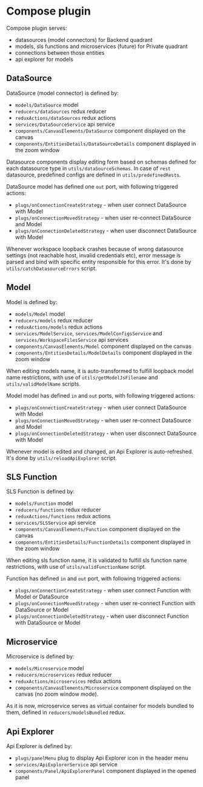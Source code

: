 # Compose plugin

Compose plugin serves:
- datasources (model connectors) for Backend quadrant
- models, sls functions and microservices (future) for Private quadrant
- connections between those entities
- api explorer for models

## DataSource

DataSource (model connector) is defined by:
- `models/DataSource` model
- `reducers/dataSources` redux reducer
- `reduxActions/dataSources` redux actions
- `services/DataSourceService` api service
- `components/CanvasElements/DataSource` component displayed on the canvas
- `components/EntitiesDetails/DataSourceDetails` component displayed in the zoom window

Datasource components display editing form based on schemas defined for each datasource type in `utils/dataSourceSchemas`. In case of `rest` datasource, predefined configs are defined in `utils/predefinedRests`.

DataSource model has defined one `out` port, with following triggered actions:
- `plugs/onConnectionCreateStrategy` - when user connect DataSource with Model
- `plugs/onConnectionMovedStrategy` - when user re-connect DataSource and Model
- `plugs/onConnectionDeletedStrategy` - when user disconnect DataSource with Model

Whenever workspace loopback crashes because of wrong datasource settings (not reachable host, invalid credentials etc), error message is parsed and bind with specific entity responsible for this error. It's done by `utils/catchDatasourceErrors` script.

## Model

Model is defined by:
- `models/Model` model
- `reducers/models` redux reducer
- `reduxActions/models` redux actions
- `services/ModelService`, `services/ModelConfigsService` and `services/WorkspaceFilesService` api services
- `components/CanvasElements/Model` component displayed on the canvas
- `components/EntitiesDetails/ModelDetails` component displayed in the zoom window

When editing models name, it is auto-transformed to fulfill loopback model name restrictions, with use of `utils/getModelJsFilename` and `utils/validModelName` scripts.

Model model has defined `in` and `out` ports, with following triggered actions:
- `plugs/onConnectionCreateStrategy` - when user connect DataSource with Model
- `plugs/onConnectionMovedStrategy` - when user re-connect DataSource and Model
- `plugs/onConnectionDeletedStrategy` - when user disconnect DataSource with Model

Whenever model is edited and changed, an Api Explorer is auto-refreshed. It's done by `utils/reloadApiExplorer` script.

## SLS Function

SLS Function is defined by:
- `models/Function` model
- `reducers/functions` redux reducer
- `reduxActions/functions` redux actions
- `services/SLSService` api service
- `components/CanvasElements/Function` component displayed on the canvas
- `components/EntitiesDetails/FunctionDetails` component displayed in the zoom window

When editing sls function name, it is validated to fulfill sls function name restrictions, with use of `utils/validFunctionName` script.

Function has defined `in` and `out` port, with following triggered actions:
- `plugs/onConnectionCreateStrategy` - when user connect Function with Model or DataSource
- `plugs/onConnectionMovedStrategy` - when user re-connect Function with DataSource or Model
- `plugs/onConnectionDeletedStrategy` - when user disconnect Function with DataSource or Model

## Microservice

Microservice is defined by:
- `models/Microservice` model
- `reducers/microservices` redux reducer
- `reduxActions/microservices` redux actions
- `components/CanvasElements/Microservice` component displayed on the canvas (no zoom window mode).

As it is now, microservice serves as virtual container for models bundled to them, defined in `reducers/modelsBundled` redux.

## Api Explorer

Api Explorer is defined by:
- `plugs/panelMenu` plug to display Api Explorer icon in the header menu
- `services/ApiExplorerService` api service
- `components/Panel/ApiExplorerPanel` component displayed in the opened panel
